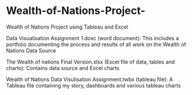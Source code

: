 # Wealth-of-Nations-Project-
Wealth of Nations Project using Tableau and Excel

Data Visualisation Assignment 1.doxc (word document):
This includes a portfolio documenting the process and results of all work on the Wealth of Nations Data Source


The Wealth of nations Final Version.xlsx (Excel file of data, tables and charts):
Contains data source and Excel charts

Wealth of Nations Data Visulisation Assignment.twbx (tableau file):
A Tableau file containing my story, dashboards and various tableau charts
